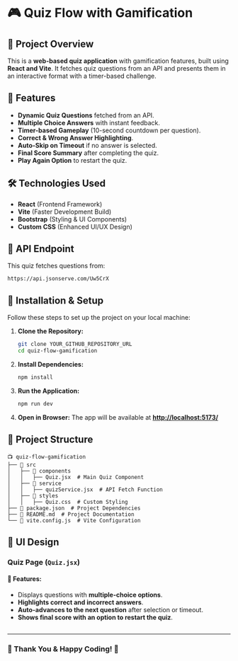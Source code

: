 # 🎮 Quiz Flow with Gamification

## 📌 Project Overview

This is a **web-based quiz application** with gamification features, built using **React and Vite**. It fetches quiz questions from an API and presents them in an interactive format with a timer-based challenge.

## 🚀 Features

- **Dynamic Quiz Questions** fetched from an API.
- **Multiple Choice Answers** with instant feedback.
- **Timer-based Gameplay** (10-second countdown per question).
- **Correct & Wrong Answer Highlighting**.
- **Auto-Skip on Timeout** if no answer is selected.
- **Final Score Summary** after completing the quiz.
- **Play Again Option** to restart the quiz.

## 🛠️ Technologies Used

- **React** (Frontend Framework)
- **Vite** (Faster Development Build)
- **Bootstrap** (Styling & UI Components)
- **Custom CSS** (Enhanced UI/UX Design)

## 🔗 API Endpoint

This quiz fetches questions from:

```
https://api.jsonserve.com/Uw5CrX
```

## 👅 Installation & Setup

Follow these steps to set up the project on your local machine:

1. **Clone the Repository:**

   ```sh
   git clone YOUR_GITHUB_REPOSITORY_URL
   cd quiz-flow-gamification
   ```

2. **Install Dependencies:**

   ```sh
   npm install
   ```

3. **Run the Application:**

   ```sh
   npm run dev
   ```

4. **Open in Browser:**
   The app will be available at **[http://localhost:5173/](http://localhost:5173/)**

## 📂 Project Structure

```
📺 quiz-flow-gamification
├── 📁 src
│   ├── 📁 components
│   │   ├── Quiz.jsx  # Main Quiz Component
│   ├── 📁 service
│   │   ├── quizService.jsx  # API Fetch Function
│   ├── 📁 styles
│   │   ├── Quiz.css  # Custom Styling
├── 📄 package.json  # Project Dependencies
├── 📄 README.md  # Project Documentation
└── 📄 vite.config.js  # Vite Configuration
```

## 🎨 UI Design

### Quiz Page (`Quiz.jsx`)

#### 📌 Features:

- Displays questions with **multiple-choice options**.
- **Highlights correct and incorrect answers**.
- **Auto-advances to the next question** after selection or timeout.
- **Shows final score with an option to restart the quiz**.

##

---

### 🎉 Thank You & Happy Coding! 🚀

